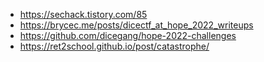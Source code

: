 - https://sechack.tistory.com/85
- https://brycec.me/posts/dicectf_at_hope_2022_writeups
- https://github.com/dicegang/hope-2022-challenges
- https://ret2school.github.io/post/catastrophe/